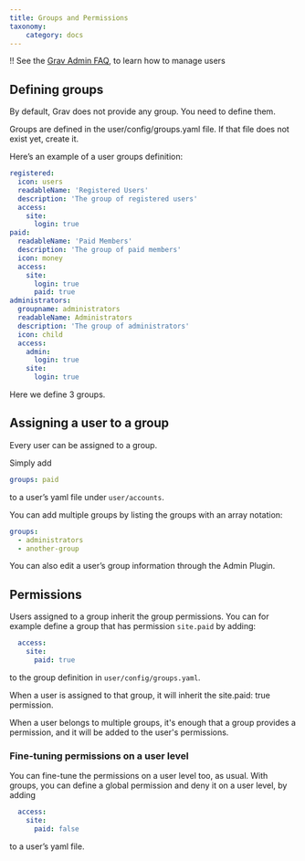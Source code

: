 ```yaml
---
title: Groups and Permissions
taxonomy:
    category: docs
---
```


!! See the [Grav Admin FAQ](http://learn.getgrav.org/admin-panel/faq#adding-and-managing-users), to learn how to manage users

## Defining groups

By default, Grav does not provide any group. You need to define them.

Groups are defined in the user/config/groups.yaml file. If that file does not exist yet, create it.

Here’s an example of a user groups definition:

```yaml
registered:
  icon: users
  readableName: 'Registered Users'
  description: 'The group of registered users'
  access:
    site:
      login: true
paid:
  readableName: 'Paid Members'
  description: 'The group of paid members'
  icon: money
  access:
    site:
      login: true
      paid: true
administrators:
  groupname: administrators
  readableName: Administrators
  description: 'The group of administrators'
  icon: child
  access:
    admin:
      login: true
    site:
      login: true
```

Here we define 3 groups.

## Assigning a user to a group

Every user can be assigned to a group.

Simply add

```yaml
groups: paid
```

to a user’s yaml file under `user/accounts`.

You can add multiple groups by listing the groups with an array notation:

```yaml
groups:
  - administrators
  - another-group
```

You can also edit a user’s group information through the Admin Plugin.

## Permissions

Users assigned to a group inherit the group permissions. You can for example define a group that has permission `site.paid` by adding:

```yaml
  access:
    site:
      paid: true
```

to the group definition in `user/config/groups.yaml`.

When a user is assigned to that group, it will inherit the site.paid: true permission.

When a user belongs to multiple groups, it's enough that a group provides a permission, and it will be added to the user's permissions.

### Fine-tuning permissions on a user level

You can fine-tune the permissions on a user level too, as usual. With groups, you can define a global permission and deny it on a user level, by adding

```yaml
  access:
    site:
      paid: false
```

to a user’s yaml file.
